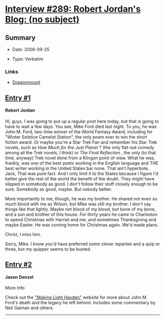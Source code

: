 # [Interview #289: Robert Jordan's Blog: (no subject)](https://www.theoryland.com/intvmain.php?i=289)

## Summary

- Date: 2006-09-25

- Type: Verbatim

### Links

- [Dragonmount](http://www.dragonmount.com/forums/blog/4/entry-364-no-subject/)


## [Entry #1](./t-289/1)

#### Robert Jordan

Hi, guys. I was going to put up a regular post here today, but that is going to have to wait a few days. You see, Mike Ford died last night. To you, he was John M. Ford, two-time winner of the World Fantasy Award, including for "Winter Solstice Camelot Station", the only poem ever to win the short fiction award. Or maybe you're a Star Trek Fan and remember his Star Trek novels, such as
*How Much for the Just Planet*
? (the only flat-out comedy among all the Trek novels, I think) or
*The Final Reflection*
, the only (to that time, anyway) Trek novel done from a Klingon point of view. What he was, frankly, was one of the best poets working in the English language and THE best writer working in the United States bar none. That ain't hyperbole, Jack, That was pure fact. And I only limit it to the States because I figure I'd better give the rest of the world the benefit of the doubt. They might have slipped in somebody as good. I don't follow their stuff closely enough to be sure. Somebody as good, maybe. But nobody better.

More importantly to me, though, he was my brother. He shared not even so much blood with me as Wilson, but Mike was still my brother. I don't say things like that lightly. Maybe not blood of my blood, but bone of my bone, and a son and brother of this house. For thirty years he came to Charleston to spend Christmas with Harriet and me, and sometimes Thanksgiving and maybe Easter. He was coming home for Christmas again. We'd made plans.

Christ, I miss him.

Sorry, Mike. I know you'd have preferred some clever repartee and a quip or three, but my quipper seems to be busted.

## [Entry #2](./t-289/2)

#### Jason Denzel

More Info

Check out the
["Making Light Hayden"](http://nielsenhayden.com/makinglight/archives/008033.html#008033)
website for more about John M. Ford's death and the legacy he left behind. Includes some commentary by Neil Gaiman and others.


---

